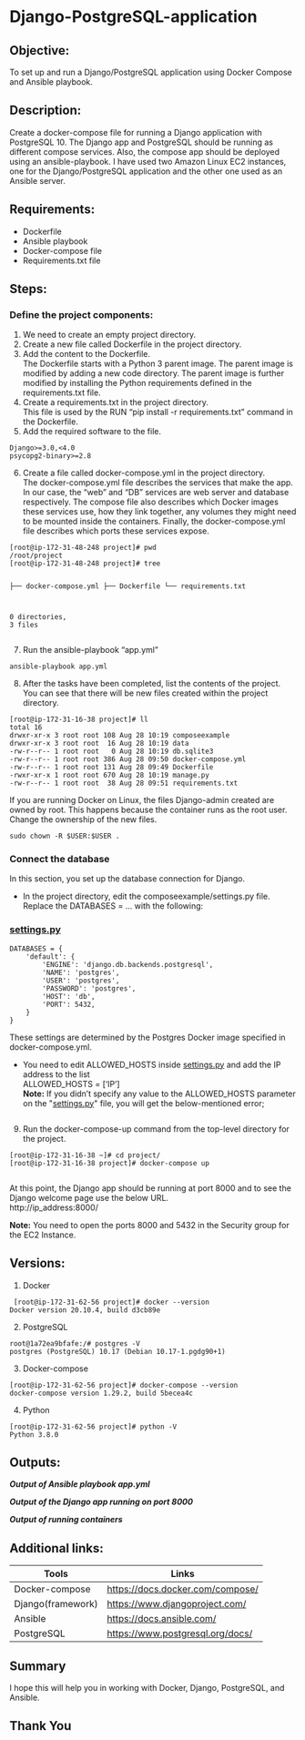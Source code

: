# Django-PostgreSQL-application

<h2 class="code-line" data-line-start=0 data-line-end=1 ><a id="Objective_0"></a>Objective:</h2>
<p class="has-line-data" data-line-start="2" data-line-end="3">To set up and run a Django/PostgreSQL application using Docker Compose and Ansible playbook.</p>
<h2 class="code-line" data-line-start=4 data-line-end=5 ><a id="Description_4"></a>Description:</h2>
<p class="has-line-data" data-line-start="6" data-line-end="7">Create a docker-compose file for running a Django application with PostgreSQL 10. The Django app and PostgreSQL should be running as different compose services. Also, the compose app should be deployed using an ansible-playbook. I have used two Amazon Linux EC2 instances, one for the Django/PostgreSQL application and the other one used as an Ansible server.</p>
<h2 class="code-line" data-line-start=8 data-line-end=9 ><a id="Requirements_8"></a>Requirements:</h2>
<ul>
<li class="has-line-data" data-line-start="10" data-line-end="11">Dockerfile</li>
<li class="has-line-data" data-line-start="11" data-line-end="12">Ansible playbook</li>
<li class="has-line-data" data-line-start="12" data-line-end="13">Docker-compose file</li>
<li class="has-line-data" data-line-start="13" data-line-end="15">Requirements.txt file</li>
</ul>
<h2 class="code-line" data-line-start=15 data-line-end=16 ><a id="Steps_15"></a>Steps:</h2>
<h3 class="code-line" data-line-start=16 data-line-end=17 ><a id="Define_the_project_components_16"></a>Define the project components:</h3>
<ol>
<li class="has-line-data" data-line-start="17" data-line-end="18">We need to create an empty project directory.</li>
<li class="has-line-data" data-line-start="18" data-line-end="19">Create a new file called Dockerfile in the project directory.</li>
<li class="has-line-data" data-line-start="19" data-line-end="21">Add the content to the Dockerfile.<br>
The Dockerfile starts with a Python 3 parent image. The parent image is modified by adding a new code directory. The parent image is further modified by installing the Python requirements defined in the requirements.txt file.</li>
<li class="has-line-data" data-line-start="21" data-line-end="23">Create a requirements.txt in the project directory.<br>
This file is used by the RUN “pip install -r requirements.txt” command in the Dockerfile.</li>
<li class="has-line-data" data-line-start="23" data-line-end="24">Add the required software to the file.</li>
</ol>
<pre><code class="has-line-data" data-line-start="25" data-line-end="28" class="language-sh">Django&gt;=<span class="hljs-number">3.0</span>,&lt;<span class="hljs-number">4.0</span>
psycopg2-binary&gt;=<span class="hljs-number">2.8</span>
</code></pre>
<ol start="6">
<li class="has-line-data" data-line-start="28" data-line-end="31">Create a file called docker-compose.yml in the project directory.<br>
The docker-compose.yml file describes the services that make the app. In our case, the “web” and “DB” services are web server and database respectively. The compose file also describes which Docker images these services use, how they link together, any volumes they might need to be mounted inside the containers. Finally, the docker-compose.yml file describes which ports these services expose.</li>
</ol>
<pre><code class="has-line-data" data-line-start="32" data-line-end="42" class="language-sh">[root@ip-<span class="hljs-number">172</span>-<span class="hljs-number">31</span>-<span class="hljs-number">48</span>-<span class="hljs-number">248</span> project]<span class="hljs-comment"># pwd</span>
/root/project
[root@ip-<span class="hljs-number">172</span>-<span class="hljs-number">31</span>-<span class="hljs-number">48</span>-<span class="hljs-number">248</span> project]<span class="hljs-comment"># tree</span>

├── docker-compose.yml
├── Dockerfile
└── requirements.txt

<span class="hljs-number">0</span> directories, <span class="hljs-number">3</span> files
</code></pre>
<ol start="7">
<li class="has-line-data" data-line-start="43" data-line-end="44">Run the ansible-playbook “app.yml”</li>
</ol>
<pre><code class="has-line-data" data-line-start="45" data-line-end="47" class="language-sh">ansible-playbook app.yml
</code></pre>
<ol start="8">
<li class="has-line-data" data-line-start="47" data-line-end="48">After the tasks have been completed, list the contents of the project. You can see that there will be new files created within the project directory.</li>
</ol>
<pre><code class="has-line-data" data-line-start="49" data-line-end="59" class="language-sh">[root@ip-<span class="hljs-number">172</span>-<span class="hljs-number">31</span>-<span class="hljs-number">16</span>-<span class="hljs-number">38</span> project]<span class="hljs-comment"># ll</span>
total <span class="hljs-number">16</span>
drwxr-xr-x <span class="hljs-number">3</span> root root <span class="hljs-number">108</span> Aug <span class="hljs-number">28</span> <span class="hljs-number">10</span>:<span class="hljs-number">19</span> composeexample
drwxr-xr-x <span class="hljs-number">3</span> root root  <span class="hljs-number">16</span> Aug <span class="hljs-number">28</span> <span class="hljs-number">10</span>:<span class="hljs-number">19</span> data
-rw-r--r-- <span class="hljs-number">1</span> root root   <span class="hljs-number">0</span> Aug <span class="hljs-number">28</span> <span class="hljs-number">10</span>:<span class="hljs-number">19</span> db.sqlite3
-rw-r--r-- <span class="hljs-number">1</span> root root <span class="hljs-number">386</span> Aug <span class="hljs-number">28</span> <span class="hljs-number">09</span>:<span class="hljs-number">50</span> docker-compose.yml
-rw-r--r-- <span class="hljs-number">1</span> root root <span class="hljs-number">131</span> Aug <span class="hljs-number">28</span> <span class="hljs-number">09</span>:<span class="hljs-number">49</span> Dockerfile
-rwxr-xr-x <span class="hljs-number">1</span> root root <span class="hljs-number">670</span> Aug <span class="hljs-number">28</span> <span class="hljs-number">10</span>:<span class="hljs-number">19</span> manage.py
-rw-r--r-- <span class="hljs-number">1</span> root root  <span class="hljs-number">38</span> Aug <span class="hljs-number">28</span> <span class="hljs-number">09</span>:<span class="hljs-number">51</span> requirements.txt
</code></pre>
<p class="has-line-data" data-line-start="59" data-line-end="60">If you are running Docker on Linux, the files Django-admin created are owned by root. This happens because the container runs as the root user. Change the ownership of the new files.</p>
<pre><code class="has-line-data" data-line-start="61" data-line-end="63" class="language-sh">sudo chown -R <span class="hljs-variable">$USER</span>:<span class="hljs-variable">$USER</span> .
</code></pre>
<h3 class="code-line" data-line-start=63 data-line-end=64 ><a id="Connect_the_database_63"></a>Connect the database</h3>
<p class="has-line-data" data-line-start="65" data-line-end="66">In this section, you set up the database connection for Django.</p>
<ul>
<li class="has-line-data" data-line-start="66" data-line-end="69">In the project directory, edit the composeexample/settings.py file.<br>
Replace the DATABASES = … with the following:</li>
</ul>
<h3 class="code-line" data-line-start=69 data-line-end=70 ><a id="settingspy_69"></a><a href="http://settings.py">settings.py</a></h3>
<pre><code class="has-line-data" data-line-start="72" data-line-end="83" class="language-sh">DATABASES = {
    <span class="hljs-string">'default'</span>: {
        <span class="hljs-string">'ENGINE'</span>: <span class="hljs-string">'django.db.backends.postgresql'</span>,
        <span class="hljs-string">'NAME'</span>: <span class="hljs-string">'postgres'</span>,
        <span class="hljs-string">'USER'</span>: <span class="hljs-string">'postgres'</span>,
        <span class="hljs-string">'PASSWORD'</span>: <span class="hljs-string">'postgres'</span>,
        <span class="hljs-string">'HOST'</span>: <span class="hljs-string">'db'</span>,
        <span class="hljs-string">'PORT'</span>: <span class="hljs-number">5432</span>,
    }
}
</code></pre>
<p class="has-line-data" data-line-start="83" data-line-end="84">These settings are determined by the Postgres Docker image specified in docker-compose.yml.</p>
<ul>
<li class="has-line-data" data-line-start="85" data-line-end="89">You need to edit ALLOWED_HOSTS inside <a href="http://settings.py">settings.py</a> and add the IP address to the list<br>
ALLOWED_HOSTS = [‘IP’]<br>
<strong>Note:</strong> If you didn’t specify any value to the ALLOWED_HOSTS parameter on the &quot;<a href="http://settings.py">settings.py</a>&quot; file, you will get the below-mentioned error;</li>
</ul>
<p class="has-line-data" data-line-start="89" data-line-end="90"><img src="screenshots/Error.png" alt=""></p>
<ol start="9">
<li class="has-line-data" data-line-start="91" data-line-end="92">Run the docker-compose-up command from the top-level directory for the project.</li>
</ol>
<pre><code class="has-line-data" data-line-start="93" data-line-end="96" class="language-sh">[root@ip-<span class="hljs-number">172</span>-<span class="hljs-number">31</span>-<span class="hljs-number">16</span>-<span class="hljs-number">38</span> ~]<span class="hljs-comment"># cd project/</span>
[root@ip-<span class="hljs-number">172</span>-<span class="hljs-number">31</span>-<span class="hljs-number">16</span>-<span class="hljs-number">38</span> project]<span class="hljs-comment"># docker-compose up</span>
</code></pre>
<p class="has-line-data" data-line-start="97" data-line-end="98"><img src="screenshots/docker-compose.png" alt=""></p>
<p class="has-line-data" data-line-start="99" data-line-end="101">At this point, the Django app should be running at port 8000 and to see the Django welcome page use the below URL.<br>
http://ip_address:8000/</p>
<p class="has-line-data" data-line-start="102" data-line-end="103"><strong>Note:</strong> You need to open the ports 8000 and 5432 in the Security group for the EC2 Instance.</p>
<h2 class="code-line" data-line-start=104 data-line-end=105 ><a id="Versions_104"></a>Versions:</h2>
<ol>
<li class="has-line-data" data-line-start="105" data-line-end="106">Docker</li>
</ol>
<pre><code class="has-line-data" data-line-start="107" data-line-end="110" class="language-sh"> [root@ip-<span class="hljs-number">172</span>-<span class="hljs-number">31</span>-<span class="hljs-number">62</span>-<span class="hljs-number">56</span> project]<span class="hljs-comment"># docker --version</span>
Docker version <span class="hljs-number">20.10</span>.<span class="hljs-number">4</span>, build d3cb89e
</code></pre>
<ol start="2">
<li class="has-line-data" data-line-start="110" data-line-end="111">PostgreSQL</li>
</ol>
<pre><code class="has-line-data" data-line-start="112" data-line-end="115" class="language-sh">root@<span class="hljs-number">1</span>a72ea9bfafe:/<span class="hljs-comment"># postgres -V</span>
postgres (PostgreSQL) <span class="hljs-number">10.17</span> (Debian <span class="hljs-number">10.17</span>-<span class="hljs-number">1</span>.pgdg90+<span class="hljs-number">1</span>)
</code></pre>
<ol start="3">
<li class="has-line-data" data-line-start="115" data-line-end="116">Docker-compose</li>
</ol>
<pre><code class="has-line-data" data-line-start="117" data-line-end="120" class="language-sh">[root@ip-<span class="hljs-number">172</span>-<span class="hljs-number">31</span>-<span class="hljs-number">62</span>-<span class="hljs-number">56</span> project]<span class="hljs-comment"># docker-compose --version</span>
docker-compose version <span class="hljs-number">1.29</span>.<span class="hljs-number">2</span>, build <span class="hljs-number">5</span>becea4c
</code></pre>
<ol start="4">
<li class="has-line-data" data-line-start="120" data-line-end="121">Python</li>
</ol>
<pre><code class="has-line-data" data-line-start="122" data-line-end="125" class="language-sh">[root@ip-<span class="hljs-number">172</span>-<span class="hljs-number">31</span>-<span class="hljs-number">62</span>-<span class="hljs-number">56</span> project]<span class="hljs-comment"># python -V</span>
Python <span class="hljs-number">3.8</span>.<span class="hljs-number">0</span>
</code></pre>
<h2 class="code-line" data-line-start=126 data-line-end=127 ><a id="Outputs_126"></a>Outputs:</h2>
<p class="has-line-data" data-line-start="128" data-line-end="130"><strong><em>Output of Ansible playbook app.yml</em></strong><br>
<img src="screenshots/backend.png" alt=""></p>
<p class="has-line-data" data-line-start="131" data-line-end="133"><strong><em>Output of the Django app running on port 8000</em></strong><br>
<img src="screenshots/frontend.png" alt=""></p>
<p class="has-line-data" data-line-start="134" data-line-end="136"><strong><em>Output of running containers</em></strong><br>
<img src="screenshots/Containers.png" alt=""></p>
<h2 class="code-line" data-line-start=137 data-line-end=138 ><a id="Additional_links_137"></a>Additional links:</h2>
<table class="table table-striped table-bordered">
<thead>
<tr>
<th>Tools</th>
<th>Links</th>
</tr>
</thead>
<tbody>
<tr>
<td>Docker-compose</td>
<td><a href="https://docs.docker.com/compose/">https://docs.docker.com/compose/</a></td>
</tr>
<tr>
<td>Django(framework)</td>
<td><a href="https://www.djangoproject.com/">https://www.djangoproject.com/</a></td>
</tr>
<tr>
<td>Ansible</td>
<td><a href="https://docs.ansible.com/">https://docs.ansible.com/</a></td>
</tr>
<tr>
<td>PostgreSQL</td>
<td><a href="https://www.postgresql.org/docs/">https://www.postgresql.org/docs/</a></td>
</tr>
</tbody>
</table>
<h2 class="code-line" data-line-start=146 data-line-end=147 ><a id="Summary_146"></a>Summary</h2>
<p class="has-line-data" data-line-start="147" data-line-end="148">I hope this will help you in working with Docker, Django, PostgreSQL, and Ansible.</p>
<h2 class="code-line" data-line-start=149 data-line-end=150 ><a id="Thank_You_149"></a><strong>Thank You</strong></h2>
